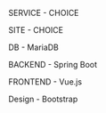 SERVICE - CHOICE

SITE - CHOICE





DB - MariaDB

BACKEND - Spring Boot

FRONTEND - Vue.js

Design - Bootstrap